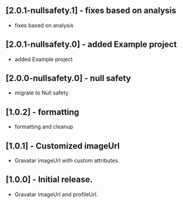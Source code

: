 ## [2.0.1-nullsafety.1] - fixes based on analysis

* fixes based on analysis

## [2.0.1-nullsafety.0] - added Example project

* added Example project

## [2.0.0-nullsafety.0] - null safety

* migrate to Null safety


## [1.0.2] - formatting

* formatting and cleanup  

## [1.0.1] - Customized imageUrl

* Gravatar imageUrl with custom attributes.  

## [1.0.0] - Initial release.

* Gravatar imageUrl and profileUrl.  
